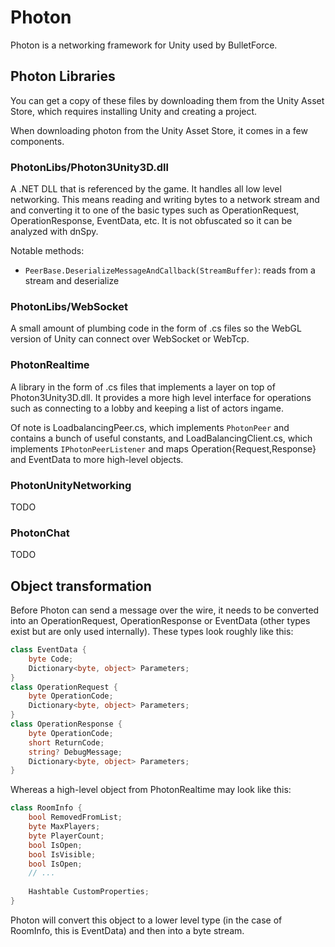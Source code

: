 # Photon

Photon is a networking framework for Unity used by BulletForce.

## Photon Libraries

You can get a copy of these files by downloading them from the Unity Asset Store, which requires installing Unity and creating a project.

When downloading photon from the Unity Asset Store, it comes in a few components.

### PhotonLibs/Photon3Unity3D.dll

A .NET DLL that is referenced by the game. It handles all low level networking. This means reading and writing bytes to a network stream and and converting it to one of the basic types such as OperationRequest, OperationResponse, EventData, etc. It is not obfuscated so it can be analyzed with dnSpy.

Notable methods:
- `PeerBase.DeserializeMessageAndCallback(StreamBuffer)`: reads from a stream and deserialize

### PhotonLibs/WebSocket

A small amount of plumbing code in the form of .cs files so the WebGL version of Unity can connect over WebSocket or WebTcp.

### PhotonRealtime

A library in the form of .cs files that implements a layer on top of Photon3Unity3D.dll. It provides a more high level interface for operations such as connecting to a lobby and keeping a list of actors ingame.

Of note is LoadbalancingPeer.cs, which implements `PhotonPeer` and contains a bunch of useful constants, and LoadBalancingClient.cs, which implements `IPhotonPeerListener` and maps Operation{Request,Response} and EventData to more high-level objects.

### PhotonUnityNetworking

TODO

### PhotonChat

TODO

## Object transformation

Before Photon can send a message over the wire, it needs to be converted into an OperationRequest, OperationResponse or EventData (other types exist but are only used internally). These types look roughly like this:

```cs
class EventData {
    byte Code;
    Dictionary<byte, object> Parameters;
}
class OperationRequest {
    byte OperationCode;
    Dictionary<byte, object> Parameters;
}
class OperationResponse {
    byte OperationCode;
    short ReturnCode;
    string? DebugMessage;
    Dictionary<byte, object> Parameters;
}
```

Whereas a high-level object from PhotonRealtime may look like this:

```cs
class RoomInfo {
    bool RemovedFromList;
    byte MaxPlayers;
    byte PlayerCount;
    bool IsOpen;
    bool IsVisible;
    bool IsOpen;
    // ...
    
    Hashtable CustomProperties;
}
```

Photon will convert this object to a lower level type (in the case of RoomInfo, this is EventData) and then into a byte stream.
